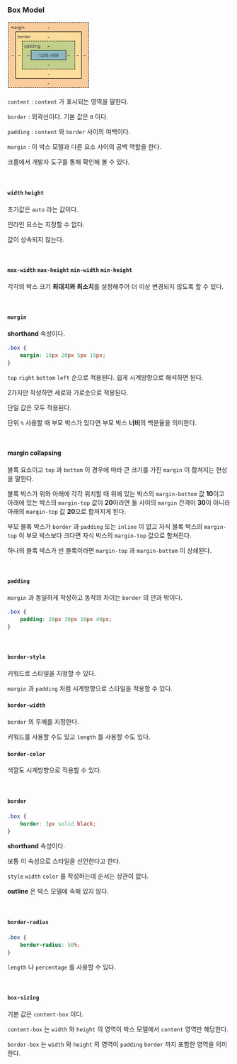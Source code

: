 ### Box Model

![box model](https://github.com/chmini/TIL/blob/master/Day%2011/box%20model.PNG)

`content`  : `content` 가 표시되는 영역을 말한다.

`border` : 외곽선이다. 기본 값은 `0` 이다.

`padding` : `content` 와 `border` 사이의 여백이다.

`margin` : 이 박스 모델과 다른 요소 사이의 공백 역할을 한다.

크롬에서 개발자 도구를 통해 확인해 볼 수 있다.

<br>

#### `width` `height`

초기값은 `auto` 라는 값이다.

인라인 요소는 지정할 수 없다.

값이 상속되지 않는다.

<br>

#### `max-width` `max-height` `min-width` `min-height`

각각의 박스 크기 **최대치와 최소치**를 설정해주어 더 이상 변경되지 않도록 할 수 있다.

<br>

#### `margin` 

**shorthand** 속성이다.

```css
.box {
    margin: 10px 20px 5px 15px;
}
```

 `top` `right` `bottom` `left` 순으로 적용된다. 쉽게 시계방향으로 해석하면 된다.

2가지만 작성하면 세로와 가로순으로 적용된다.

단일 값은 모두 적용된다.

단위 `%` 사용할 때 부모 박스가 있다면 부모 박스 **너비**의 백분율을 의미한다.

<br>

#### margin collapsing

블록 요소이고 `top` 과 `bottom` 이 경우에 따라 큰 크기를 가진 `margin` 이 합쳐지는 현상을 말한다.

블록 박스가 위와 아래에 각각 위치할 때 위에 있는 박스의 `margin-bottom` 값 **10**이고 아래에 있는 박스의 `margin-top` 값이 **20**이라면 둘 사이의 `margin` 간격이 **30**이 아니라 아래의 `margin-top` 값 **20**으로 합쳐지게 된다.

부모 블록 박스가 `border` 과 `padding` 또는 `inline` 이 없고 자식 블록 박스의 `margin-top` 이 부모 박스보다 크다면 자식 박스의 `margin-top` 값으로 합쳐진다.

하나의 블록 박스가 빈 블록이라면 `margin-top` 과 `margin-bottom` 이 상쇄된다.

<br>

#### `padding`

`margin` 과 동일하게 작성하고 동작의 차이는 `border` 의 안과 밖이다.

```css
.box {
    padding: 20px 30px 10px 40px;
}
```

<br>

#### `border-style` 

키워드로 스타일을 지정할 수 있다.

`margin` 과 `padding` 처럼 시계방향으로 스타일을 적용할 수 있다.

#### `border-width` 

`border` 의 두께를 지정한다.

키워드를 사용할 수도 있고 `length` 를 사용할 수도 있다.

#### `border-color`

색깔도 시계방향으로 적용할 수 있다.

<br>

#### `border`

```css
.box {
    border: 3px solid black;
}
```

**shorthand** 속성이다.

보통 이 속성으로 스타일을 선언한다고 한다.

`style` `width` `color` 를 작성하는데 순서는 상관이 없다.

**outline** 은 박스 모델에 속해 있지 않다.

<br>

#### `border-radius`

```css
.box {
    border-radius: 50%;
}
```

`length` 나 `percentage` 를 사용할 수 있다.

<br>

#### `box-sizing`

기본 값은 `content-box` 이다.

`content-box` 는 `width` 와 `height` 의 영역이 박스 모델에서 `content` 영역만 해당한다.

`border-box` 는 `width` 와 `height` 의 영역이 `padding` `border` 까지 포함한 영역을 의미한다.
